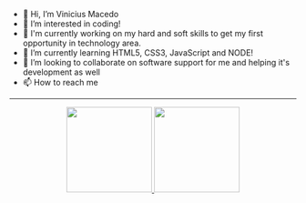- 🖖 Hi, I’m Vinicius Macedo
- 👀 I’m interested in coding! 
- 🔭 I'm currently working on my hard and soft skills to get my first opportunity in technology area.
- 🌱 I’m currently learning HTML5, CSS3, JavaScript and NODE! 
- 💞️ I’m looking to collaborate on software support for me and helping it's development as well
- 📫 How to reach me 

---

<div align="center">
  <a href="https://github.com/Macedovin">
  <img height="150em" src="https://github-readme-stats.vercel.app/api?username=Macedovin&show_icons=true&theme=dark&include_all_commits=true&count_private=true"/>
  <img height="150em" src="https://github-readme-stats.vercel.app/api/top-langs/?username=Macedovin&layout=compact&langs_count=7&theme=dark"/>
</div>



<!---
VMPILUSTRA/VMPILUSTRA is a ✨ special ✨ repository because its `README.md` (this file) appears on your GitHub profile.
You can click the Preview link to take a look at your changes.
--->
